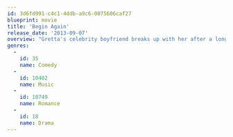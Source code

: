 ```yaml
---
id: 3d6fd991-c4c1-4ddb-a9c6-0075606caf27
blueprint: movie
title: 'Begin Again'
release_date: '2013-09-07'
overview: "Gretta's celebrity boyfriend breaks up with her after a long-term relationship, leaving the singer to find success on her own. With the help of record producer, Dan and hip-hop celebrity, Trouble Gum, Gretta strives to fulfil her musical ambitions."
genres:
  -
    id: 35
    name: Comedy
  -
    id: 10402
    name: Music
  -
    id: 10749
    name: Romance
  -
    id: 18
    name: Drama
---
```

